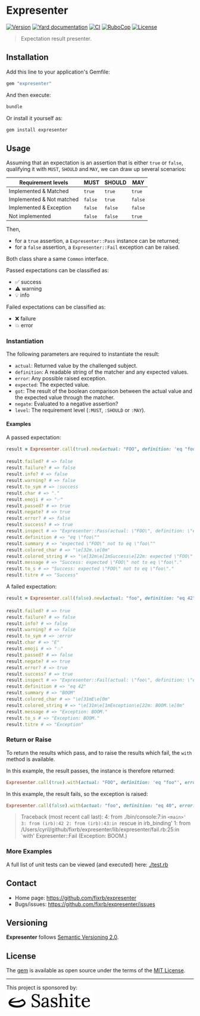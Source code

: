 # Expresenter

[![Version](https://img.shields.io/github/v/tag/fixrb/expresenter?label=Version&logo=github)](https://github.com/fixrb/expresenter/releases)
[![Yard documentation](https://img.shields.io/badge/Yard-documentation-blue.svg?logo=github)](https://rubydoc.info/github/fixrb/expresenter/main)
[![CI](https://github.com/fixrb/expresenter/workflows/CI/badge.svg?branch=main)](https://github.com/fixrb/expresenter/actions?query=workflow%3Aci+branch%3Amain)
[![RuboCop](https://github.com/fixrb/expresenter/workflows/RuboCop/badge.svg?branch=main)](https://github.com/fixrb/expresenter/actions?query=workflow%3Arubocop+branch%3Amain)
[![License](https://img.shields.io/github/license/fixrb/expresenter?label=License&logo=github)](https://github.com/fixrb/expresenter/raw/main/LICENSE.md)

> Expectation result presenter.

## Installation

Add this line to your application's Gemfile:

```ruby
gem "expresenter"
```

And then execute:

```sh
bundle
```

Or install it yourself as:

```sh
gem install expresenter
```

## Usage

Assuming that an expectation is an assertion that is either `true` or `false`,
qualifying it with `MUST`, `SHOULD` and `MAY`, we can draw up several scenarios:

| Requirement levels        | **MUST** | **SHOULD** | **MAY** |
| ------------------------- | -------- | ---------- | ------- |
| Implemented & Matched     | `true`   | `true`     | `true`  |
| Implemented & Not matched | `false`  | `true`     | `false` |
| Implemented & Exception   | `false`  | `false`    | `false` |
| Not implemented           | `false`  | `false`    | `true`  |

Then,

* for a `true` assertion, a `Expresenter::Pass` instance can be returned;
* for a `false` assertion, a `Expresenter::Fail` exception can be raised.

Both class share a same `Common` interface.

Passed expectations can be classified as:

* ✅ success
* ⚠️ warning
* 💡 info

Failed expectations can be classified as:

* ❌ failure
* 💥 error

### Instantiation

The following parameters are required to instantiate the result:

* `actual`: Returned value by the challenged subject.
* `definition`: A readable string of the matcher and any expected values.
* `error`: Any possible raised exception.
* `expected`: The expected value.
* `got`: The result of the boolean comparison between the actual value and the expected value through the matcher.
* `negate`: Evaluated to a negative assertion?
* `level`: The requirement level (`:MUST`, `:SHOULD` or `:MAY`).

#### Examples

A passed expectation:

```ruby
result = Expresenter.call(true).new(actual: "FOO", definition: 'eq "foo"', error: nil, expected: "foo", got: true, negate: true, level: :MUST)

result.failed? # => false
result.failure? # => false
result.info? # => false
result.warning? # => false
result.to_sym # => :success
result.char # => "."
result.emoji # => "✅"
result.passed? # => true
result.negate? # => true
result.error? # => false
result.success? # => true
result.inspect # => "Expresenter::Pass(actual: \"FOO\", definition: \"eq \\\"foo\\\"\", error: nil, expected: \"foo\", got: true, negate: true, level: :MUST)"
result.definition # => "eq \"foo\""
result.summary # => "expected \"FOO\" not to eq \"foo\""
result.colored_char # => "\e[32m.\e[0m"
result.colored_string # => "\e[32m\e[1mSuccess\e[22m: expected \"FOO\" not to eq \"foo\".\e[0m"
result.message # => "Success: expected \"FOO\" not to eq \"foo\"."
result.to_s # => "Success: expected \"FOO\" not to eq \"foo\"."
result.titre # => "Success"
```

A failed expectation:

```ruby
result = Expresenter.call(false).new(actual: "foo", definition: "eq 42", error: Exception.new("BOOM"), expected: 42, got: true, negate: true, level: :MUST)

result.failed? # => true
result.failure? # => false
result.info? # => false
result.warning? # => false
result.to_sym # => :error
result.char # => "E"
result.emoji # => "💥"
result.passed? # => false
result.negate? # => true
result.error? # => true
result.success? # => true
result.inspect # => "Expresenter::Fail(actual: \"foo\", definition: \"eq 42\", error: #<Exception: BOOM>, expected: 42, got: true, negate: true, level: :MUST)"
result.definition # => "eq 42"
result.summary # => "BOOM"
result.colored_char # => "\e[31mE\e[0m"
result.colored_string # => "\e[31m\e[1mException\e[22m: BOOM.\e[0m"
result.message # => "Exception: BOOM."
result.to_s # => "Exception: BOOM."
result.titre # => "Exception"
```

### Return or Raise

To return the results which pass, and to raise the results which fail, the `with` method is available.

In this example, the result passes, the instance is therefore returned:

```ruby
Expresenter.call(true).with(actual: "FOO", definition: 'eq "foo"', error: nil, expected: "foo", got: true, negate: true, level: :MUST) # => Expresenter::Pass(actual: "FOO", definition: "eq \"foo\"", error: nil, expected: "foo", got: true, negate: true, level: :MUST)
```

In this example, the result fails, so the exception is raised:

```ruby
Expresenter.call(false).with(actual: "foo", definition: "eq 40", error: Exception.new("BOOM"), expected: 42, got: true, negate: true, level: :MUST)
```

> Traceback (most recent call last):
>         4: from ./bin/console:7:in `<main>'
>         3: from (irb):42
>         2: from (irb):43:in `rescue in irb_binding'
>         1: from /Users/cyril/github/fixrb/expresenter/lib/expresenter/fail.rb:25:in `with'
> Expresenter::Fail (Exception: BOOM.)

### More Examples

A full list of unit tests can be viewed (and executed) here:
[./test.rb](https://github.com/fixrb/expresenter/blob/main/test.rb)

## Contact

* Home page: https://github.com/fixrb/expresenter
* Bugs/issues: https://github.com/fixrb/expresenter/issues

## Versioning

__Expresenter__ follows [Semantic Versioning 2.0](https://semver.org/).

## License

The [gem](https://rubygems.org/gems/expresenter) is available as open source under the terms of the [MIT License](https://opensource.org/licenses/MIT).

***

<p>
  This project is sponsored by:<br />
  <a href="https://sashite.com/"><img
    src="https://github.com/fixrb/expresenter/raw/main/img/sashite.png"
    alt="Sashite" /></a>
</p>
